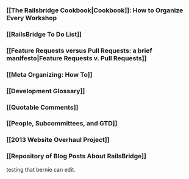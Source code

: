 ### [[The Railsbridge Cookbook|Cookbook]]: How to Organize Every Workshop

### [[RailsBridge To Do List]]

### [[Feature Requests versus Pull Requests: a brief manifesto|Feature Requests v. Pull Requests]]

### [[Meta Organizing: How To]]

### [[Development Glossary]]

### [[Quotable Comments]]

### [[People, Subcommittees, and GTD]]

### [[2013 Website Overhaul Project]]

### [[Repository of Blog Posts About RailsBridge]]

testing that bernie can edit.
